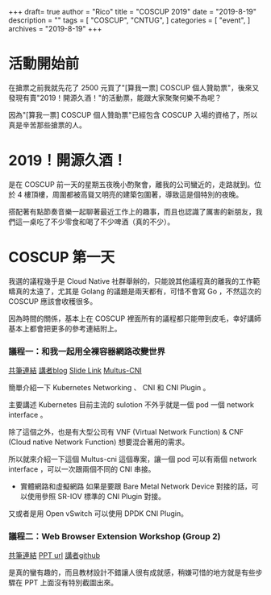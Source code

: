 +++
draft= true
author = "Rico"
title = "COSCUP 2019"
date = "2019-8-19"
description = ""
tags = [
    "COSCUP",
    "CNTUG",
]
categories = [
    "event",
]
archives = "2019-8-19"
+++

# 活動開始前

在搶票之前我就先花了 2500 元買了"[算我一票] COSCUP 個人贊助票"，後來又發現有賣"2019！開源久酒！"的活動票，能跟大家聚聚何樂不為呢？

因為"[算我一票] COSCUP 個人贊助票"已經包含 COSCUP 入場的資格了，所以真是辛苦那些搶票的人。

# 2019！開源久酒！

是在 COSCUP 前一天的星期五夜晚小酌聚會，離我的公司蠻近的，走路就到。位於 4 樓頂樓，周圍都被高聳又明亮的建築包圍著，導致這是個特別的夜晚。

搭配著有點節奏音樂一起聊著最近工作上的趣事，而且也認識了厲害的新朋友，我們這一桌吃了不少零食和喝了不少啤酒（真的不少）。

# COSCUP 第一天

我選的議程幾乎是 Cloud Native 社群舉辦的，只能說其他議程真的離我的工作範疇真的太遠了，尤其是 Golang 的議題是兩天都有，可惜不會寫 Go ，不然這次的 COSCUP 應該會收穫很多。

因為時間的關係，基本上在 COSCUP 裡面所有的議程都只能帶到皮毛，幸好講師基本上都會把更多的參考連結附上。

### 議程一：和我一起用全裸容器網路改變世界
[共筆連結](https://hackmd.io/DqGFkz-SSoKIoSFObo1UUA?both)
[講者blog](https://blog.pichuang.com.tw/)
[Slide Link](https://speakerdeck.com/pichuang/20190817-container-bare-metal-for-networking)
[Multus-CNI](https://github.com/intel/multus-cni)

簡單介紹一下 Kubernetes Networking 、 CNI 和 CNI Plugin 。

主要講述 Kubernetes 目前主流的 sulotion 不外乎就是一個 pod 一個 network interface 。

除了這個之外，也是有大型公司有 VNF (Virtual Network Function) & CNF (Cloud native Network Function) 想要混合著用的需求。

所以就來介紹一下這個 Multus-cni 這個專案，讓一個 pod 可以有兩個 network interface ，可以一次跟兩個不同的 CNI 串接。

* 實體網路和虛擬網路
如果是要跟 Bare Metal Network Device 對接的話，可以使用參照 SR-IOV 標準的 CNI Plugin 對接。

又或者是用 Open vSwitch 可以使用 DPDK CNI Plugin。

### 議程二：Web Browser Extension Workshop (Group 2)
[共筆連結](https://hackmd.io/hHklSJ7oSAOZX_Fwke9zJQ?both)
[PPT url](https://goo.gl/hgoiVp)
[講者github](goo.gl/M2DUsg)

是真的蠻有趣的，而且教材設計不錯讓人很有成就感，稍嫌可惜的地方就是有些步驟在 PPT 上面沒有特別截圖出來。


